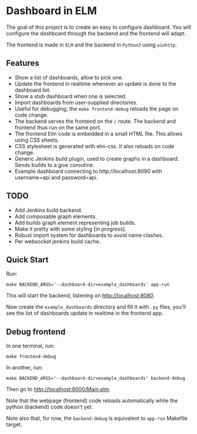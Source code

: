 # Dashboard in ELM

The goal of this project is to create an easy to configure dashboard.
You will configure the dashboard through the backend and the frontend
will adapt.

The frontend is made in `ELM` and the backend in `Python3` using
`aiohttp`.

## Features

* Show a list of dashboards, allow to pick one.
* Update the frontend in realtime whenever an update is done to the
  dashboard list.
* Show a stub dashboard when one is selected.
* Import dashboards from user-supplied directories.
* Useful for debugging, the `make frontend-debug` reloads the page on
  code change.
* The backend serves the frontend on the `/` route. The backend and
  frontend thus run on the same port.
* The frontend Elm code is embedded in a small HTML file. This allows
  using CSS sheets.
* CSS stylesheet is generated with elm-css. It also reloads on code change.
* Generic Jenkins build plugin, used to create graphs in a dashboard.
  Sends builds to a give coroutine.
* Example dashboard connecting to http://localhost:8090 with
  username=api and password=api.

## TODO

* Add Jenkins build backend.
* Add composable graph elements.
* Add builds graph element representing job builds.
* Make it pretty with some styling [in progress].
* Robust import system for dashboards to avoid name clashes.
* Per websocket jenkins build cache.

## Quick Start

Run:
```
make BACKEND_ARGS='--dashboard-dir=example_dashboards' app-run
```

This will start the backend, listening on <http://localhost:8080>.

Now create the `example_dashboards` directory and fill it with `.py`
files, you'll see the list of dashboards update in realtime in the
frontend app.


## Debug frontend

In one terminal, run:
```
make frontend-debug
```

In another, run:
```
make BACKEND_ARGS='--dashboard-dir=example_dashboards' backend-debug
```

Then go to <http://localhost:8000/Main.elm>.

Note that the webpage (frontend) code reloads automatically while the
python (backend) code doesn't yet.

Note also that, for now, the `backend-debug` is equivalent to `app-run`
Makefile target.
